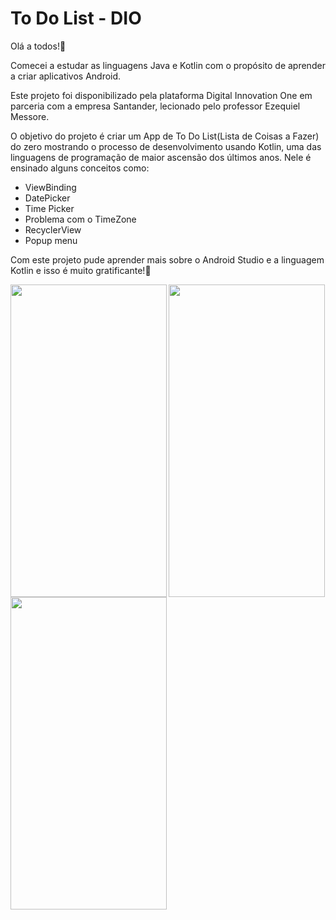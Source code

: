 # To Do List - DIO

Olá a todos!👋 

Comecei a estudar as linguagens Java e Kotlin com o propósito de aprender a criar aplicativos Android. 

Este projeto foi disponibilizado pela plataforma Digital Innovation One em parceria com a empresa Santander, lecionado pelo professor Ezequiel Messore. 

O objetivo do projeto é criar um App de To Do List(Lista de Coisas a Fazer) do zero mostrando o processo de desenvolvimento usando Kotlin, uma das linguagens de programação de maior ascensão dos últimos anos. Nele é ensinado alguns conceitos como:

* ViewBinding
* DatePicker
* Time Picker
* Problema com o TimeZone
* RecyclerView
* Popup menu


Com este projeto pude aprender mais sobre o Android Studio e a linguagem Kotlin e isso é muito gratificante!🙏

<img align="left" width="250px" height="500px" src="https://user-images.githubusercontent.com/60768726/126884856-dc00bf27-d63a-4e6d-a8de-60d43c96f4e2.jpeg">

<img  width="250px" height="500px" src="https://user-images.githubusercontent.com/60768726/126884879-6e95a6b2-c840-49e8-9618-7b48cab61be1.jpeg">

<img align="center" width="250px" height="500px" src="https://user-images.githubusercontent.com/60768726/126884871-25fc1831-e4e1-49f5-ac44-8cfab2e58835.jpeg">
